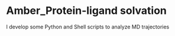 # Amber_Protein-ligand solvation
I develop some Python and Shell scripts to analyze MD trajectories
